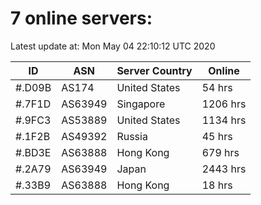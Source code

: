 # 7 online servers:

Latest update at: Mon May 04 22:10:12 UTC 2020

| ID | ASN | Server Country | Online |
| -- | --- | -------------- | ------ |
| #.D09B | AS174 | United States | 54 hrs |
| #.7F1D | AS63949 | Singapore | 1206 hrs |
| #.9FC3 | AS53889 | United States | 1134 hrs |
| #.1F2B | AS49392 | Russia | 45 hrs |
| #.BD3E | AS63888 | Hong Kong | 679 hrs |
| #.2A79 | AS63949 | Japan | 2443 hrs |
| #.33B9 | AS63888 | Hong Kong | 18 hrs |

